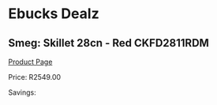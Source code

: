 
# Ebucks Dealz
## Smeg: Skillet 28cn - Red CKFD2811RDM
[Product Page](https://www.ebucks.com/web/shop/productSelected.do?prodId=1231238275&catId=1237102578)

Price: R2549.00

Savings: 


	